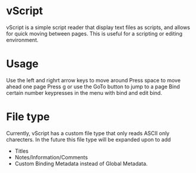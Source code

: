 # vScript
vScript is a simple script reader that display text files as scripts, and allows for quick moving between pages. This is useful for a scripting or editing environment.
# Usage
Use the left and righrt arrow keys to move around
Press space to move ahead one page
Press g or use the GoTo button to jump to a page
Bind certain number keypresses in the menu with bind and edit bind.

# File type
Currently, vScript has a custom file type that only reads ASCII only charecters. In the future this file type will be expanded upon to add
- Titles
- Notes/Information/Comments
- Custom Binding Metadata instead of Global Metadata.

